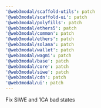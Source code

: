 ```yaml
---
'@web3modal/scaffold-utils': patch
'@web3modal/scaffold-ui': patch
'@web3modal/polyfills': patch
'@web3modal/ethers5': patch
'@web3modal/common': patch
'@web3modal/ethers': patch
'@web3modal/solana': patch
'@web3modal/wallet': patch
'@web3modal/wagmi': patch
'@web3modal/base': patch
'@web3modal/core': patch
'@web3modal/siwe': patch
'@web3modal/cdn': patch
'@web3modal/ui': patch
---
```


Fix SIWE and 1CA bad states
